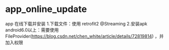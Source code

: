 # app_online_update
app 在线下载并安装
1.下载文件：使用  retrofit2 @Streaming
2.安装apk
    android6.0以上：需要使用FileProvider(https://blog.csdn.net/chen_white/article/details/72819814) ，并加入权限
        <!--安卓8.0及以上调起apk安装程序，需要REQUEST_INSTALL_PACKAGES权限，否则会闪退，而且不会报错-->
   		 <uses-permission android:name="android.permission.REQUEST_INSTALL_PACKAGES"/>
